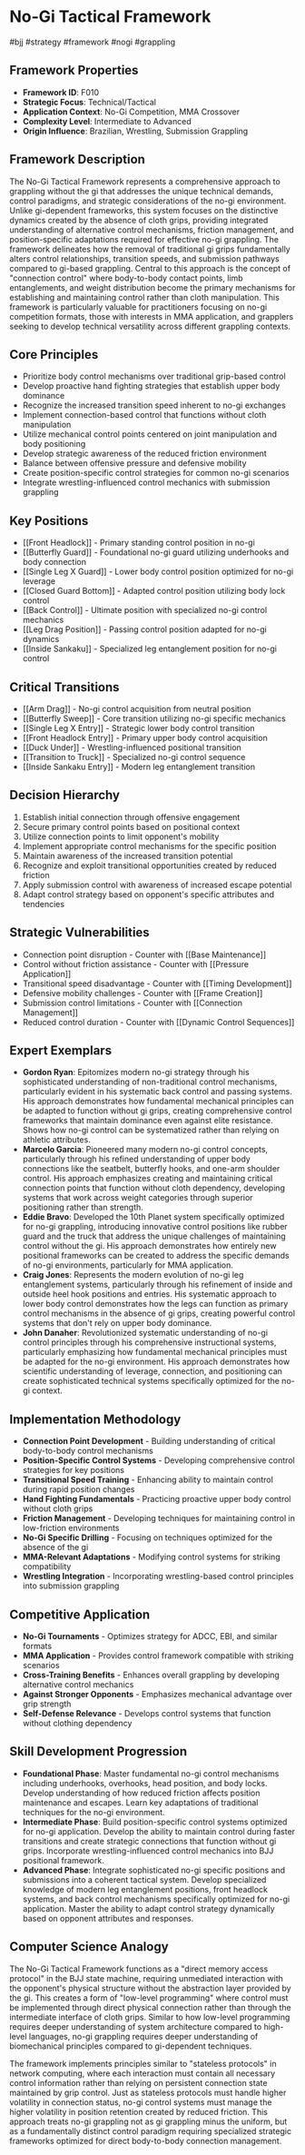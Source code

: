 # No-Gi Tactical Framework
#bjj #strategy #framework #nogi #grappling

## Framework Properties
- **Framework ID**: F010
- **Strategic Focus**: Technical/Tactical
- **Application Context**: No-Gi Competition, MMA Crossover
- **Complexity Level**: Intermediate to Advanced
- **Origin Influence**: Brazilian, Wrestling, Submission Grappling

## Framework Description
The No-Gi Tactical Framework represents a comprehensive approach to grappling without the gi that addresses the unique technical demands, control paradigms, and strategic considerations of the no-gi environment. Unlike gi-dependent frameworks, this system focuses on the distinctive dynamics created by the absence of cloth grips, providing integrated understanding of alternative control mechanisms, friction management, and position-specific adaptations required for effective no-gi grappling. The framework delineates how the removal of traditional gi grips fundamentally alters control relationships, transition speeds, and submission pathways compared to gi-based grappling. Central to this approach is the concept of "connection control" where body-to-body contact points, limb entanglements, and weight distribution become the primary mechanisms for establishing and maintaining control rather than cloth manipulation. This framework is particularly valuable for practitioners focusing on no-gi competition formats, those with interests in MMA application, and grapplers seeking to develop technical versatility across different grappling contexts.

## Core Principles
- Prioritize body control mechanisms over traditional grip-based control
- Develop proactive hand fighting strategies that establish upper body dominance
- Recognize the increased transition speed inherent to no-gi exchanges
- Implement connection-based control that functions without cloth manipulation
- Utilize mechanical control points centered on joint manipulation and body positioning
- Develop strategic awareness of the reduced friction environment
- Balance between offensive pressure and defensive mobility
- Create position-specific control strategies for common no-gi scenarios
- Integrate wrestling-influenced control mechanics with submission grappling

## Key Positions
- [[Front Headlock]] - Primary standing control position in no-gi
- [[Butterfly Guard]] - Foundational no-gi guard utilizing underhooks and body connection
- [[Single Leg X Guard]] - Lower body control position optimized for no-gi leverage
- [[Closed Guard Bottom]] - Adapted control position utilizing body lock control
- [[Back Control]] - Ultimate position with specialized no-gi control mechanics
- [[Leg Drag Position]] - Passing control position adapted for no-gi dynamics
- [[Inside Sankaku]] - Specialized leg entanglement position for no-gi control

## Critical Transitions
- [[Arm Drag]] - No-gi control acquisition from neutral position
- [[Butterfly Sweep]] - Core transition utilizing no-gi specific mechanics
- [[Single Leg X Entry]] - Strategic lower body control transition
- [[Front Headlock Entry]] - Primary upper body control acquisition
- [[Duck Under]] - Wrestling-influenced positional transition
- [[Transition to Truck]] - Specialized no-gi control sequence
- [[Inside Sankaku Entry]] - Modern leg entanglement transition

## Decision Hierarchy
1. Establish initial connection through offensive engagement
2. Secure primary control points based on positional context
3. Utilize connection points to limit opponent's mobility
4. Implement appropriate control mechanisms for the specific position
5. Maintain awareness of the increased transition potential
6. Recognize and exploit transitional opportunities created by reduced friction
7. Apply submission control with awareness of increased escape potential
8. Adapt control strategy based on opponent's specific attributes and tendencies

## Strategic Vulnerabilities
- Connection point disruption - Counter with [[Base Maintenance]]
- Control without friction assistance - Counter with [[Pressure Application]]
- Transitional speed disadvantage - Counter with [[Timing Development]]
- Defensive mobility challenges - Counter with [[Frame Creation]]
- Submission control limitations - Counter with [[Connection Management]]
- Reduced control duration - Counter with [[Dynamic Control Sequences]]

## Expert Exemplars
- **Gordon Ryan**: Epitomizes modern no-gi strategy through his sophisticated understanding of non-traditional control mechanisms, particularly evident in his systematic back control and passing systems. His approach demonstrates how fundamental mechanical principles can be adapted to function without gi grips, creating comprehensive control frameworks that maintain dominance even against elite resistance. Shows how no-gi control can be systematized rather than relying on athletic attributes.
- **Marcelo Garcia**: Pioneered many modern no-gi control concepts, particularly through his refined understanding of upper body connections like the seatbelt, butterfly hooks, and one-arm shoulder control. His approach emphasizes creating and maintaining critical connection points that function without cloth dependency, developing systems that work across weight categories through superior positioning rather than strength.
- **Eddie Bravo**: Developed the 10th Planet system specifically optimized for no-gi grappling, introducing innovative control positions like rubber guard and the truck that address the unique challenges of maintaining control without the gi. His approach demonstrates how entirely new positional frameworks can be created to address the specific demands of no-gi environments, particularly for MMA application.
- **Craig Jones**: Represents the modern evolution of no-gi leg entanglement systems, particularly through his refinement of inside and outside heel hook positions and entries. His systematic approach to lower body control demonstrates how the legs can function as primary control mechanisms in the absence of gi grips, creating powerful control systems that don't rely on upper body dominance.
- **John Danaher**: Revolutionized systematic understanding of no-gi control principles through his comprehensive instructional systems, particularly emphasizing how fundamental mechanical principles must be adapted for the no-gi environment. His approach demonstrates how scientific understanding of leverage, connection, and positioning can create sophisticated technical systems specifically optimized for the no-gi context.

## Implementation Methodology
- **Connection Point Development** - Building understanding of critical body-to-body control mechanisms
- **Position-Specific Control Systems** - Developing comprehensive control strategies for key positions
- **Transitional Speed Training** - Enhancing ability to maintain control during rapid position changes
- **Hand Fighting Fundamentals** - Practicing proactive upper body control without cloth grips
- **Friction Management** - Developing techniques for maintaining control in low-friction environments
- **No-Gi Specific Drilling** - Focusing on techniques optimized for the absence of the gi
- **MMA-Relevant Adaptations** - Modifying control systems for striking compatibility
- **Wrestling Integration** - Incorporating wrestling-based control principles into submission grappling

## Competitive Application
- **No-Gi Tournaments** - Optimizes strategy for ADCC, EBI, and similar formats
- **MMA Application** - Provides control framework compatible with striking scenarios
- **Cross-Training Benefits** - Enhances overall grappling by developing alternative control mechanics
- **Against Stronger Opponents** - Emphasizes mechanical advantage over grip strength
- **Self-Defense Relevance** - Develops control systems that function without clothing dependency

## Skill Development Progression
- **Foundational Phase**: Master fundamental no-gi control mechanisms including underhooks, overhooks, head position, and body locks. Develop understanding of how reduced friction affects position maintenance and escapes. Learn key adaptations of traditional techniques for the no-gi environment.
- **Intermediate Phase**: Build position-specific control systems optimized for no-gi application. Develop the ability to maintain control during faster transitions and create strategic connections that function without gi grips. Incorporate wrestling-influenced control mechanics into BJJ positional framework.
- **Advanced Phase**: Integrate sophisticated no-gi specific positions and submissions into a coherent tactical system. Develop specialized knowledge of modern leg entanglement positions, front headlock systems, and back control mechanisms specifically optimized for no-gi application. Master the ability to adapt control strategy dynamically based on opponent attributes and responses.

## Computer Science Analogy
The No-Gi Tactical Framework functions as a "direct memory access protocol" in the BJJ state machine, requiring unmediated interaction with the opponent's physical structure without the abstraction layer provided by the gi. This creates a form of "low-level programming" where control must be implemented through direct physical connection rather than through the intermediate interface of cloth grips. Similar to how low-level programming requires deeper understanding of system architecture compared to high-level languages, no-gi grappling requires deeper understanding of biomechanical principles compared to gi-dependent techniques.

The framework implements principles similar to "stateless protocols" in network computing, where each interaction must contain all necessary control information rather than relying on persistent connection state maintained by grip control. Just as stateless protocols must handle higher volatility in connection status, no-gi control systems must manage the higher volatility in position retention created by reduced friction. This approach treats no-gi grappling not as gi grappling minus the uniform, but as a fundamentally distinct control paradigm requiring specialized strategic frameworks optimized for direct body-to-body connection management.
